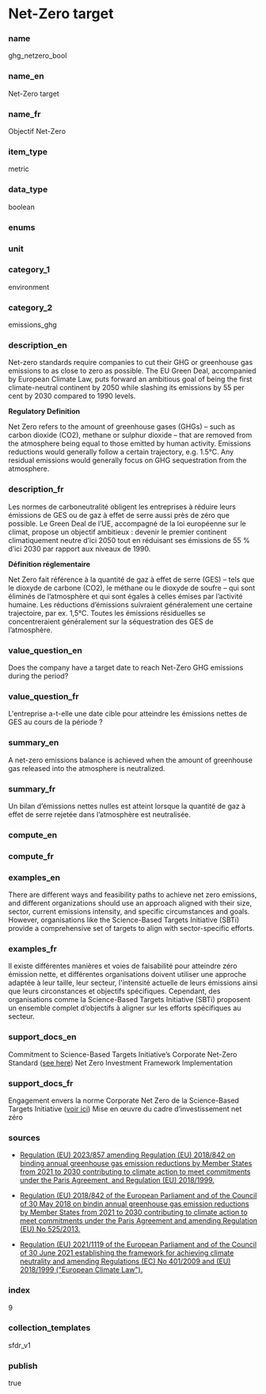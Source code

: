 # Net-Zero target

### name

ghg_netzero_bool

### name_en

Net-Zero target

### name_fr

Objectif Net-Zero

### item_type

metric

### data_type

boolean

### enums



### unit



### category_1

environment

### category_2

emissions_ghg

### description_en


Net-zero standards require companies to cut their GHG or greenhouse gas emissions to as close to
zero as possible. The EU Green Deal, accompanied by European Climate Law, puts forward an ambitious
goal of being the first climate-neutral continent by 2050 while slashing its emissions by 55 per
cent by 2030 compared to 1990 levels.

**Regulatory Definition**

Net Zero refers to the amount of greenhouse gases (GHGs) – such as carbon dioxide (CO2), methane
or sulphur dioxide – that are removed from the atmosphere being equal to those emitted by human
activity. Emissions reductions would generally follow a certain trajectory, e.g. 1.5°C. Any
residual emissions would generally focus on GHG sequestration from the atmosphere.


### description_fr


Les normes de carboneutralité obligent les entreprises à réduire leurs émissions de GES ou de gaz
à effet de serre aussi près de zéro que possible. Le Green Deal de l’UE, accompagné de la loi
européenne sur le climat, propose un objectif ambitieux : devenir le premier continent
climatiquement neutre d’ici 2050 tout en réduisant ses émissions de 55 % d’ici 2030 par rapport
aux niveaux de 1990.

**Définition réglementaire**

Net Zero fait référence à la quantité de gaz à effet de serre (GES) – tels que le dioxyde de
carbone (CO2), le méthane ou le dioxyde de soufre – qui sont éliminés de l’atmosphère et qui
sont égales à celles émises par l’activité humaine. Les réductions d’émissions suivraient
généralement une certaine trajectoire, par ex. 1,5°C. Toutes les émissions résiduelles se
concentreraient généralement sur la séquestration des GES de l’atmosphère.

### value_question_en

Does the company have a target date to reach Net-Zero GHG emissions
during the period?

### value_question_fr

L'entreprise a-t-elle une date cible pour atteindre les émissions nettes
de GES au cours de la période ?

### summary_en

A net-zero emissions balance is achieved when the amount of greenhouse gas released into the
atmosphere is neutralized.

### summary_fr

Un bilan d’émissions nettes nulles est atteint lorsque la quantité de gaz à effet de serre rejetée
dans l’atmosphère est neutralisée.

### compute_en



### compute_fr



### examples_en

There are different ways and feasibility paths to achieve net zero emissions, and different
organizations should use an approach aligned with their size, sector, current emissions intensity,
and specific circumstances and goals. However, organisations like the Science-Based Targets
Initiative (SBTi) provide a comprehensive set of targets to align with sector-specific efforts.

### examples_fr

Il existe différentes manières et voies de faisabilité pour atteindre zéro émission nette, et
différentes organisations doivent utiliser une approche adaptée à leur taille, leur secteur,
l'intensité actuelle de leurs émissions ainsi que leurs circonstances et objectifs spécifiques.
Cependant, des organisations comme la Science-Based Targets Initiative (SBTi) proposent un
ensemble complet d’objectifs à aligner sur les efforts spécifiques au secteur.

### support_docs_en

Commitment to Science-Based Targets Initiative’s Corporate Net-Zero Standard ([see here](https://sciencebasedtargets.org/net-zero))
Net Zero Investment Framework Implementation


### support_docs_fr

Engagement envers la norme Corporate Net Zero de la Science-Based Targets Initiative ([voir ici](https://sciencebasedtargets.org/net-zero))
Mise en œuvre du cadre d’investissement net zéro

### sources


- [Regulation (EU) 2023/857 amending Regulation (EU) 2018/842 on binding annual greenhouse gas
emission reductions by Member States from 2021 to 2030 contributing to climate action to meet
commitments under the Paris Agreement, and Regulation (EU) 2018/1999.](https://eur-lex.europa.eu/legal-content/EN/TXT/?uri=CELEX%3A32023R0857#ntr8-L_2023111EN.01000101-E0008)

- [Regulation (EU) 2018/842 of the European Parliament and of the Council of 30 May 2018 on bindin
annual greenhouse gas emission reductions by Member States from 2021 to 2030 contributing to
climate action to meet commitments under the Paris Agreement and amending Regulation (EU) No
525/2013.](https://eur-lex.europa.eu/legal-content/EN/TXT/?uri=celex%3A32018R0842)

- [Regulation (EU) 2021/1119 of the European Parliament and of the Council of 30 June 2021
establishing the framework for achieving climate neutrality and amending Regulations (EC) No 
401/2009 and (EU) 2018/1999 ("European Climate Law").](https://eur-lex.europa.eu/legal-content/EN/TXT/?uri=CELEX%3A32021R1119)

### index

9

### collection_templates

sfdr_v1

### publish

true
